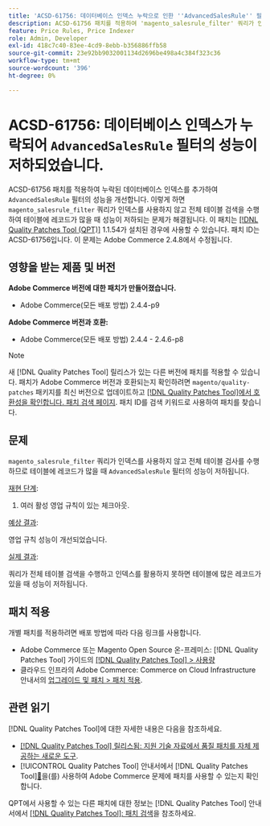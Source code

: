 ```yaml
---
title: 'ACSD-61756: 데이터베이스 인덱스 누락으로 인한 ''AdvancedSalesRule'' 필터의 성능 저하'
description: ACSD-61756 패치를 적용하여 'magento_salesrule_filter' 쿼리가 인덱스를 사용하지 않고 전체 테이블 검색을 수행하여 대량의 레코드를 처리할 때 성능이 저하되는 Adobe Commerce 문제를 해결합니다. 이 패치는 'AdvancedSalesRule' 필터의 누락된 데이터베이스 인덱스를 추가하여 성능을 개선합니다.
feature: Price Rules, Price Indexer
role: Admin, Developer
exl-id: 418c7c40-83ee-4cd9-8ebb-b356886ffb58
source-git-commit: 23e92bb9032001134d2696be498a4c384f323c36
workflow-type: tm+mt
source-wordcount: '396'
ht-degree: 0%

---
```


# ACSD-61756: 데이터베이스 인덱스가 누락되어 `AdvancedSalesRule` 필터의 성능이 저하되었습니다.

ACSD-61756 패치를 적용하여 누락된 데이터베이스 인덱스를 추가하여 `AdvancedSalesRule` 필터의 성능을 개선합니다. 이렇게 하면 `magento_salesrule_filter` 쿼리가 인덱스를 사용하지 않고 전체 테이블 검색을 수행하여 테이블에 레코드가 많을 때 성능이 저하되는 문제가 해결됩니다. 이 패치는 [[!DNL Quality Patches Tool (QPT)]](https://experienceleague.adobe.com/ko/docs/commerce-knowledge-base/kb/announcements/commerce-announcements/magento-quality-patches-released-new-tool-to-self-serve-quality-patches) 1.1.54가 설치된 경우에 사용할 수 있습니다. 패치 ID는 ACSD-61756입니다. 이 문제는 Adobe Commerce 2.4.8에서 수정됩니다.

## 영향을 받는 제품 및 버전

**Adobe Commerce 버전에 대한 패치가 만들어졌습니다.**

* Adobe Commerce(모든 배포 방법) 2.4.4-p9

**Adobe Commerce 버전과 호환:**

* Adobe Commerce(모든 배포 방법) 2.4.4 - 2.4.6-p8

>[!NOTE]
>
>새 [!DNL Quality Patches Tool] 릴리스가 있는 다른 버전에 패치를 적용할 수 있습니다. 패치가 Adobe Commerce 버전과 호환되는지 확인하려면 `magento/quality-patches` 패키지를 최신 버전으로 업데이트하고 [[!DNL Quality Patches Tool]에서 호환성을 확인합니다. 패치 검색 페이지](https://experienceleague.adobe.com/tools/commerce-quality-patches/index.html?lang=ko). 패치 ID를 검색 키워드로 사용하여 패치를 찾습니다.

## 문제

`magento_salesrule_filter` 쿼리가 인덱스를 사용하지 않고 전체 테이블 검사를 수행하므로 테이블에 레코드가 많을 때 `AdvancedSalesRule` 필터의 성능이 저하됩니다.

<u>재현 단계</u>:

1. 여러 활성 영업 규칙이 있는 체크아웃.

<u>예상 결과</u>:

영업 규칙 성능이 개선되었습니다.

<u>실제 결과</u>:

쿼리가 전체 테이블 검색을 수행하고 인덱스를 활용하지 못하면 테이블에 많은 레코드가 있을 때 성능이 저하됩니다.

## 패치 적용

개별 패치를 적용하려면 배포 방법에 따라 다음 링크를 사용합니다.

* Adobe Commerce 또는 Magento Open Source 온-프레미스: [!DNL Quality Patches Tool] 가이드의 [[!DNL Quality Patches Tool] > 사용량](/help/tools/quality-patches-tool/usage.md)
* 클라우드 인프라의 Adobe Commerce: Commerce on Cloud Infrastructure 안내서의 [업그레이드 및 패치 > 패치 적용](https://experienceleague.adobe.com/docs/commerce-cloud-service/user-guide/develop/upgrade/apply-patches.html?lang=ko).

## 관련 읽기

[!DNL Quality Patches Tool]에 대한 자세한 내용은 다음을 참조하세요.

* [[!DNL Quality Patches Tool] 릴리스됨: 지원 기술 자료에서 품질 패치를 자체 제공하는 새로운 도구](https://experienceleague.adobe.com/ko/docs/commerce-knowledge-base/kb/announcements/commerce-announcements/magento-quality-patches-released-new-tool-to-self-serve-quality-patches).
* [!UICONTROL Quality Patches Tool] 안내서에서  [!DNL Quality Patches Tool][&#128279;](/help/tools/quality-patches-tool/patches-available-in-qpt/check-patch-for-magento-issue-with-magento-quality-patches.md)을(를) 사용하여 Adobe Commerce 문제에 패치를 사용할 수 있는지 확인합니다.

QPT에서 사용할 수 있는 다른 패치에 대한 정보는 [!DNL Quality Patches Tool] 안내서에서 [[!DNL Quality Patches Tool]: 패치 검색](https://experienceleague.adobe.com/tools/commerce-quality-patches/index.html?lang=ko)을 참조하세요.
